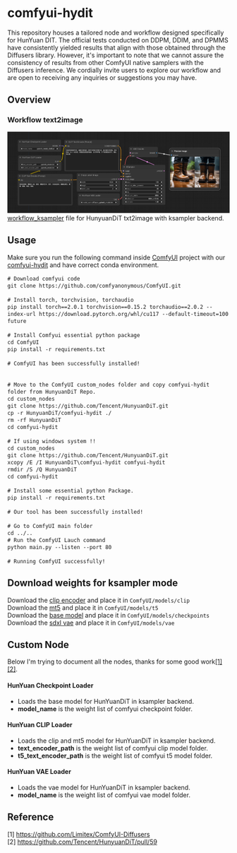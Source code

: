 # comfyui-hydit

This repository houses a tailored node and workflow designed specifically for HunYuan DIT. The official tests conducted on DDPM, DDIM, and DPMMS have consistently yielded results that align with those obtained through the Diffusers library. However, it's important to note that we cannot assure the consistency of results from other ComfyUI native samplers with the Diffusers inference. We cordially invite users to explore our workflow and are open to receiving any inquiries or suggestions you may have.

## Overview


### Workflow text2image


![Workflow](img/workflow_ksampler.png)
[workflow_ksampler](workflow/workflow_ksampler.json) file for HunyuanDiT txt2image with ksampler backend.


## Usage

Make sure you run the following command inside [ComfyUI](https://github.com/comfyanonymous/ComfyUI) project with our [comfyui-hydit](.) and have correct conda environment.

```shell
# Download comfyui code
git clone https://github.com/comfyanonymous/ComfyUI.git

# Install torch, torchvision, torchaudio
pip install torch==2.0.1 torchvision==0.15.2 torchaudio==2.0.2 --index-url https://download.pytorch.org/whl/cu117 --default-timeout=100 future

# Install Comfyui essential python package
cd ComfyUI
pip install -r requirements.txt

# ComfyUI has been successfully installed!


# Move to the ComfyUI custom_nodes folder and copy comfyui-hydit folder from HunyuanDiT Repo.
cd custom_nodes
git clone https://github.com/Tencent/HunyuanDiT.git
cp -r HunyuanDiT/comfyui-hydit ./
rm -rf HunyuanDiT
cd comfyui-hydit

# If using windows system !!
cd custom_nodes
git clone https://github.com/Tencent/HunyuanDiT.git
xcopy /E /I HunyuanDiT\comfyui-hydit comfyui-hydit
rmdir /S /Q HunyuanDiT
cd comfyui-hydit

# Install some essential python Package.
pip install -r requirements.txt

# Our tool has been successfully installed!

# Go to ComfyUI main folder
cd ../..
# Run the ComfyUI Lauch command
python main.py --listen --port 80

# Running ComfyUI successfully!
```


## Download weights for ksampler mode
Download the [clip encoder](https://huggingface.co/Tencent-Hunyuan/HunyuanDiT-v1.2/blob/main/t2i/clip_text_encoder/pytorch_model.bin) and place it in `ComfyUI/models/clip`  
Download the [mt5](https://huggingface.co/Tencent-Hunyuan/HunyuanDiT-v1.2/blob/main/t2i/mt5/pytorch_model.bin) and place it in `ComfyUI/models/t5`  
Download the [base model](https://huggingface.co/Tencent-Hunyuan/HunyuanDiT-v1.2/blob/main/t2i/model/pytorch_model_ema.pt) and place it in `ComfyUI/models/checkpoints`  
Download the [sdxl vae](https://huggingface.co/Tencent-Hunyuan/HunyuanDiT-v1.2/blob/main/t2i/sdxl-vae-fp16-fix/diffusion_pytorch_model.bin) and place it in `ComfyUI/models/vae`   


## Custom Node
Below I'm trying to document all the nodes, thanks for some good work[[1]](#1)[[2]](#2).

#### HunYuan Checkpoint Loader
- Loads the base model for HunYuanDiT in ksampler backend.  
- **model_name** is the weight list of comfyui checkpoint folder.


#### HunYuan CLIP Loader
- Loads the clip and mt5 model for HunYuanDiT in ksampler backend.  
- **text_encoder_path** is the weight list of comfyui clip model folder.
- **t5_text_encoder_path** is the weight list of comfyui t5 model folder.

#### HunYuan VAE Loader
- Loads the vae model for HunYuanDiT in ksampler backend.  
- **model_name** is the weight list of comfyui vae model folder.



## Reference 
<a id="1">[1]</a> 
https://github.com/Limitex/ComfyUI-Diffusers  
<a id="2">[2]</a>
https://github.com/Tencent/HunyuanDiT/pull/59
